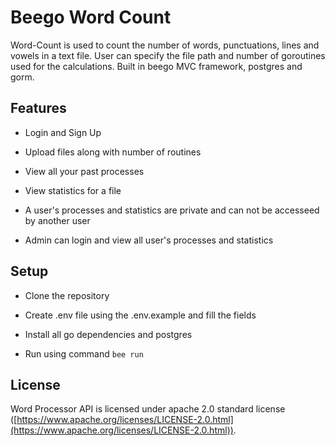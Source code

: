 # Beego Word Count

Word-Count is used to count the number of words, punctuations, lines and vowels in a text file. User can specify the file path and number of goroutines used for the calculations. Built in beego MVC framework, postgres and gorm.


## Features

* Login and Sign Up
* Upload files along with number of routines
* View all your past processes
* View statistics for a file
* A user's processes and statistics are private and can not be accesseed by another user

* Admin can login and view all user's processes and statistics


## Setup

* Clone the repository

* Create .env file using the .env.example and fill the fields

* Install all go dependencies and postgres

* Run using command `bee run`


## License

Word Processor API is licensed under apache 2.0 standard license
([https://www.apache.org/licenses/LICENSE-2.0.html](https://www.apache.org/licenses/LICENSE-2.0.html)).